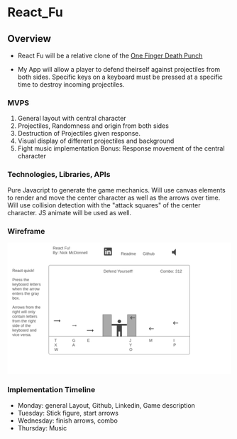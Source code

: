 # React_Fu

## Overview

* React Fu will be a relative clone of the [One Finger Death Punch](https://youtu.be/R1j0VE6d-xE?t=7)


* My App will allow a player to defend theirself against projectiles from both sides. Specific keys on a keyboard must be pressed at a specific time to destroy incoming projectiles.

### MVPS
1. General layout with central character
2. Projectiles, Randomness and origin from both sides
3. Destruction of Projectiles given response.
4. Visual display of different projectiles and background
5. Fight music implementation
Bonus: Response movement of the central character 

### Technologies, Libraries, APIs

Pure Javacript to generate the game mechanics.
Will use canvas elements to render and move the center character as well as the arrows over time. Will use collision detection with the "attack squares" of the center character.
JS animate will be used as well.

### Wireframe

![](src/images/Homepage.png)

### Implementation Timeline
 
* Monday: general Layout, Github, Linkedin, Game description
* Tuesday: Stick figure, start arrows  
* Wednesday: finish arrows, combo
* Thursday: Music
